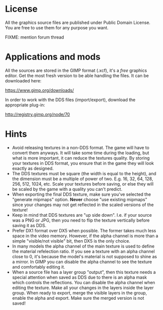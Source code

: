 # License

All the graphics source files are published under Public Domain License. You
are free to use them for any purpose you want.

FIXME: mention forum thread

# Applications and mods

All the sources are stored in the GIMP format (.xcf), it's a _free_ graphics
editor. Get the most fresh version to be able handling the files. It can be
downloaded here:

https://www.gimp.org/downloads/

In order to work with the DDS files (import/export), download the appropriate
plug-in:

http://registry.gimp.org/node/70

# Hints

* Avoid releasing textures in a non-DDS format. The game will have to convert
  them anyways. It will take some time during the loading, but what is more
  important, it can reduce the textures quality. By storing your textures in
  DDS format, you ensure that in the game they will look exactly as designed.
* The DDS textures must be square (the width is equal to the height), and the
  dimension must be a multiple of power of two. E.g. 16, 32, 64, 128, 256, 512,
  1024, etc. Scale your textures before saving, or else they will be scaled by
  the game with a quality you can't predict.
* When exporting the final DDS texture, make sure you've selected the
  "generate mipmaps" option. __Never__ choose "use existing mipmaps" since your
  changes may not get reflected in the scaled versions of the texture!
* Keep in mind that DDS textures are "up side down". I.e. if your source was a
  PNG or JPG, then you need to flip the texture vertically before saving it as
  DDS.
* Prefer DX1 format over DX5 when possible. The former takes much less space in
  the video memory. However, if the alpha channel is more than a simple
  "visible/not visible" bit, then DX5 is the only choice.
* In many models the alpha channel of the main texture is used to define the
  material refelection ratio. If you see a texture with an alpha channel close
  to 0, it's because the model's material is not supposed to shine as a mirror.
  In GIMP you can disable the alpha channel to see the texture and comfortably
  editing it.
* When a source file has a layer group "output", then this texture needs a
  special attention when saved as DDS due to there is an alpha mask which
  controls the reflections. You can disable the alpha channel when editing the
  texture. Make all your changes in the layers inside the layer group. When
  ready to export, merge the visible layers in the group, enable the alpha and
  export. Make sure the merged version is not saved!
